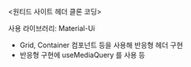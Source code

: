 <원티드 사이트 헤더 클론 코딩>

사용 라이브러리: Material-Ui 
- Grid, Container 컴포넌트 등을 사용해 반응형 헤더 구현
- 반응형 구현에 useMediaQuery 를 사용 등
